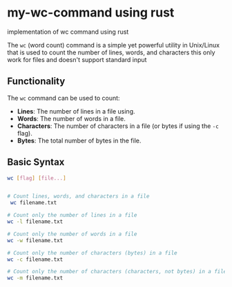 # my-wc-command using rust
implementation of wc command using rust


The `wc` (word count) command is a simple yet powerful utility in Unix/Linux that is used to count the number of lines, words, and characters this only work for files and doesn't support standard input

## Functionality

The `wc` command can be used to count:

- **Lines**: The number of lines in a file using.
- **Words**: The number of words in a file.
- **Characters**: The number of characters in a file (or bytes if using the `-c` flag).
- **Bytes**: The total number of bytes in the file.

## Basic Syntax

```bash
wc [flag] [file...]


# Count lines, words, and characters in a file
 wc filename.txt

# Count only the number of lines in a file
wc -l filename.txt

# Count only the number of words in a file
wc -w filename.txt

# Count only the number of characters (bytes) in a file
wc -c filename.txt

# Count only the number of characters (characters, not bytes) in a file
wc -m filename.txt

